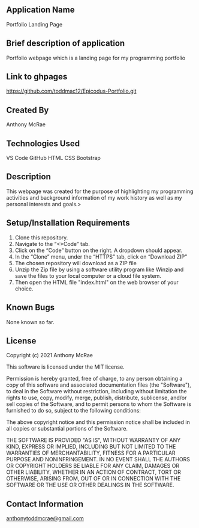 ## Application Name
Portfolio Landing Page

## Brief description of application
Portfolio webpage which is a landing page for my programming portfolio

## Link to ghpages
https://github.com/toddmac12/Epicodus-Portfolio.git

## Created By
Anthony McRae

## Technologies Used
VS Code
GitHub 
HTML
CSS 
Bootstrap


## Description

This webpage was created for the purpose of highlighting my programming activities and background information of my work history as well as my personal interests and goals.>

## Setup/Installation Requirements

1. Clone this repository.
2. Navigate to the “<>Code” tab.
3. Click on the “Code” button on the right. A dropdown should appear.
4. In the “Clone” menu, under the “HTTPS” tab, click on “Download ZIP”
5. The chosen repository will download as a ZIP file
6. Unzip the Zip file by using a software utility program like Winzip and save the files to your local   computer or a cloud file system.
7. Then open the HTML file "index.html" on the web browser of your choice.

## Known Bugs

None known so far.

## License

Copyright (c) 2021 Anthony McRae

This software is licensed under the MIT license.

Permission is hereby granted, free of charge, to any person obtaining a copy of this software and associated documentation files (the "Software"), to deal in the Software without restriction, including without limitation the rights to use, copy, modify, merge, publish, distribute, sublicense, and/or sell copies of the Software, and to permit persons to whom the Software is furnished to do so, subject to the following conditions:

The above copyright notice and this permission notice shall be included in all copies or substantial portions of the Software.

THE SOFTWARE IS PROVIDED "AS IS", WITHOUT WARRANTY OF ANY KIND, EXPRESS OR IMPLIED, INCLUDING BUT NOT LIMITED TO THE WARRANTIES OF MERCHANTABILITY, FITNESS FOR A PARTICULAR PURPOSE AND NONINFRINGEMENT. IN NO EVENT SHALL THE AUTHORS OR COPYRIGHT HOLDERS BE LIABLE FOR ANY CLAIM, DAMAGES OR OTHER LIABILITY, WHETHER IN AN ACTION OF CONTRACT, TORT OR OTHERWISE, ARISING FROM, OUT OF OR IN CONNECTION WITH THE SOFTWARE OR THE USE OR OTHER DEALINGS IN THE SOFTWARE.

## Contact Information

anthonytoddmcrae@gmail.com
